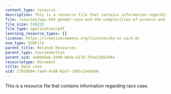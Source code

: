 ```yaml
---
content_type: resource
description: This is a resource file that contains information regarding race case.
file: /courses/wgs-693-gender-race-and-the-complexities-of-science-and-technology-a-problem-based-learning-experiment-spring-2009/17819b04fee94c8882efcd45c2e6edd6_MITWGS_693S09_res01.pdf
file_size: 518233
file_type: application/pdf
learning_resource_types: []
license: https://creativecommons.org/licenses/by-nc-sa/4.0/
ocw_type: OCWFile
parent_title: Related Resources
parent_type: CourseSection
parent_uid: 4a8b66eb-5040-b6de-b170-2fea52852944
resourcetype: Document
title: Race case
uid: 17819b04-fee9-4c88-82ef-cd45c2e6edd6
---
```

This is a resource file that contains information regarding race case.